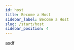 ```yaml
---
id: host
title: Become a Host
sidebar_label: Become a Host
slug: /start/host
sidebar_position: 4
---
```

asdf
